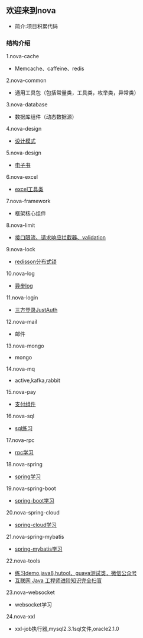 ## 欢迎来到nova
* 简介:项目积累代码

### 结构介绍
1.nova-cache
* Memcache、caffeine、redis

2.nova-common
* 通用工具包（包括常量类，工具类，枚举类，异常类）

3.nova-database
* 数据库组件（动态数据源）

4.nova-design
* [设计模式](nova-design/designNote.md)

5.nova-design
* [电子书](nova-ebook/ebookNote.md)

6.nova-excel
* [excel工具类](nova-excel/excelNote.md)

7.nova-framework
* 框架核心组件

8.nova-limit
* [接口限流、请求响应拦截器、validation](nova-limit/limitNote.md)

9.nova-lock
* [redisson分布式锁](nova-lock/lockNote.md)

10.nova-log
* [异步log](nova-log/logNote.md)

11.nova-login
* [三方登录JustAuth](nova-login/loginNote.md)

12.nova-mail
* 邮件

13.nova-mongo
* mongo

14.nova-mq
* active,kafka,rabbit

15.nova-pay
* [支付组件](nova-pay/payNote.md)

16.nova-sql
* [sql练习](nova-sql/sqlNote.md)

17.nova-rpc
* [rpc学习](nova-rpc/rpcNote.md)

18.nova-spring
* [spring学习](nova-spring/springNote.md)

19.nova-spring-boot
* [spring-boot学习](nova-spring-boot/springBootNote.md)

20.nova-spring-cloud
* [spring-cloud学习](nova-spring-cloud/springCloudNote.md)

21.nova-spring-mybatis
* [spring-mybatis学习](nova-spring-mybatis/mybatisNote.md)

22.nova-tools
* [练习demo,java8,hutool、guava测试类，微信公众号](nova-tools/toolsNote.md)
* [互联网 Java 工程师进阶知识完全扫盲](summary.md)

23.nova-websocket
* websocket学习

24.nova-xxl
* xxl-job执行器,mysql2.3.1sql文件,oracle2.1.0

